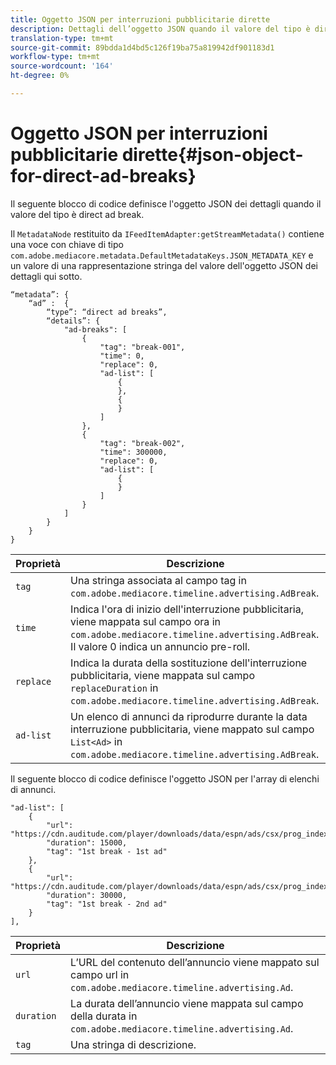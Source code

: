 ```yaml
---
title: Oggetto JSON per interruzioni pubblicitarie dirette
description: Dettagli dell’oggetto JSON quando il valore del tipo è direct ad break
translation-type: tm+mt
source-git-commit: 89bdda1d4bd5c126f19ba75a819942df901183d1
workflow-type: tm+mt
source-wordcount: '164'
ht-degree: 0%

---
```



# Oggetto JSON per interruzioni pubblicitarie dirette{#json-object-for-direct-ad-breaks}

Il seguente blocco di codice definisce l&#39;oggetto JSON dei dettagli quando il valore del tipo è direct ad break.

Il `MetadataNode` restituito da `IFeedItemAdapter:getStreamMetadata()` contiene una voce con chiave di tipo `com.adobe.mediacore.metadata.DefaultMetadataKeys.JSON_METADATA_KEY` e un valore di una rappresentazione stringa del valore dell&#39;oggetto JSON dei dettagli qui sotto.

```
“metadata”: { 
    “ad” :  { 
        “type”: “direct ad breaks”, 
        “details”: { 
            "ad-breaks": [ 
                { 
                    "tag": "break-001", 
                    "time": 0, 
                    "replace": 0, 
                    "ad-list": [ 
                        { 
                        }, 
                        { 
                        } 
                    ] 
                }, 
                { 
                    "tag": "break-002", 
                    "time": 300000, 
                    "replace": 0, 
                    "ad-list": [ 
                        { 
                        } 
                    ] 
                } 
            ] 
        } 
    } 
} 
```

| Proprietà | Descrizione |
|---|---|
| `tag` | Una stringa associata al campo tag in `com.adobe.mediacore.timeline.advertising.AdBreak`. |
| `time` | Indica l&#39;ora di inizio dell&#39;interruzione pubblicitaria, viene mappata sul campo ora in `com.adobe.mediacore.timeline.advertising.AdBreak`. Il valore 0 indica un annuncio pre-roll. |
| `replace` | Indica la durata della sostituzione dell&#39;interruzione pubblicitaria, viene mappata sul campo `replaceDuration` in `com.adobe.mediacore.timeline.advertising.AdBreak`. |
| `ad-list` | Un elenco di annunci da riprodurre durante la data interruzione pubblicitaria, viene mappato sul campo `List<Ad>` in `com.adobe.mediacore.timeline.advertising.AdBreak`. |

Il seguente blocco di codice definisce l&#39;oggetto JSON per l&#39;array di elenchi di annunci.

```
"ad-list": [ 
    { 
        "url": "https://cdn.auditude.com/player/downloads/data/espn/ads/csx/prog_index.m3u8", 
        "duration": 15000, 
        "tag": "1st break - 1st ad" 
    }, 
    { 
        "url": "https://cdn.auditude.com/player/downloads/data/espn/ads/csx/prog_index.m3u8", 
        "duration": 30000, 
        "tag": "1st break - 2nd ad" 
    } 
], 
```

| Proprietà | Descrizione |
|---|---|
| `url` | L’URL del contenuto dell’annuncio viene mappato sul campo url in `com.adobe.mediacore.timeline.advertising.Ad`. |
| `duration` | La durata dell’annuncio viene mappata sul campo della durata in `com.adobe.mediacore.timeline.advertising.Ad`. |
| `tag` | Una stringa di descrizione. |


